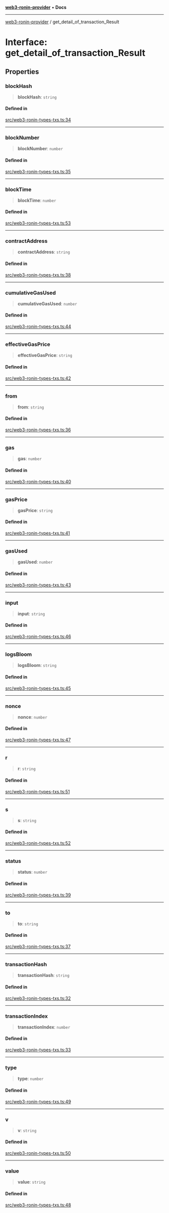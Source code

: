 [**web3-ronin-provider**](../README.md) • **Docs**

***

[web3-ronin-provider](../globals.md) / get\_detail\_of\_transaction\_Result

# Interface: get\_detail\_of\_transaction\_Result

## Properties

### blockHash

> **blockHash**: `string`

#### Defined in

[src/web3-ronin-types-txs.ts:34](https://github.com/chuacw/web3-ronin-provider/blob/dab3da736520006c9aeb4dab1fb5f7a56228c341/src/web3-ronin-types-txs.ts#L34)

***

### blockNumber

> **blockNumber**: `number`

#### Defined in

[src/web3-ronin-types-txs.ts:35](https://github.com/chuacw/web3-ronin-provider/blob/dab3da736520006c9aeb4dab1fb5f7a56228c341/src/web3-ronin-types-txs.ts#L35)

***

### blockTime

> **blockTime**: `number`

#### Defined in

[src/web3-ronin-types-txs.ts:53](https://github.com/chuacw/web3-ronin-provider/blob/dab3da736520006c9aeb4dab1fb5f7a56228c341/src/web3-ronin-types-txs.ts#L53)

***

### contractAddress

> **contractAddress**: `string`

#### Defined in

[src/web3-ronin-types-txs.ts:38](https://github.com/chuacw/web3-ronin-provider/blob/dab3da736520006c9aeb4dab1fb5f7a56228c341/src/web3-ronin-types-txs.ts#L38)

***

### cumulativeGasUsed

> **cumulativeGasUsed**: `number`

#### Defined in

[src/web3-ronin-types-txs.ts:44](https://github.com/chuacw/web3-ronin-provider/blob/dab3da736520006c9aeb4dab1fb5f7a56228c341/src/web3-ronin-types-txs.ts#L44)

***

### effectiveGasPrice

> **effectiveGasPrice**: `string`

#### Defined in

[src/web3-ronin-types-txs.ts:42](https://github.com/chuacw/web3-ronin-provider/blob/dab3da736520006c9aeb4dab1fb5f7a56228c341/src/web3-ronin-types-txs.ts#L42)

***

### from

> **from**: `string`

#### Defined in

[src/web3-ronin-types-txs.ts:36](https://github.com/chuacw/web3-ronin-provider/blob/dab3da736520006c9aeb4dab1fb5f7a56228c341/src/web3-ronin-types-txs.ts#L36)

***

### gas

> **gas**: `number`

#### Defined in

[src/web3-ronin-types-txs.ts:40](https://github.com/chuacw/web3-ronin-provider/blob/dab3da736520006c9aeb4dab1fb5f7a56228c341/src/web3-ronin-types-txs.ts#L40)

***

### gasPrice

> **gasPrice**: `string`

#### Defined in

[src/web3-ronin-types-txs.ts:41](https://github.com/chuacw/web3-ronin-provider/blob/dab3da736520006c9aeb4dab1fb5f7a56228c341/src/web3-ronin-types-txs.ts#L41)

***

### gasUsed

> **gasUsed**: `number`

#### Defined in

[src/web3-ronin-types-txs.ts:43](https://github.com/chuacw/web3-ronin-provider/blob/dab3da736520006c9aeb4dab1fb5f7a56228c341/src/web3-ronin-types-txs.ts#L43)

***

### input

> **input**: `string`

#### Defined in

[src/web3-ronin-types-txs.ts:46](https://github.com/chuacw/web3-ronin-provider/blob/dab3da736520006c9aeb4dab1fb5f7a56228c341/src/web3-ronin-types-txs.ts#L46)

***

### logsBloom

> **logsBloom**: `string`

#### Defined in

[src/web3-ronin-types-txs.ts:45](https://github.com/chuacw/web3-ronin-provider/blob/dab3da736520006c9aeb4dab1fb5f7a56228c341/src/web3-ronin-types-txs.ts#L45)

***

### nonce

> **nonce**: `number`

#### Defined in

[src/web3-ronin-types-txs.ts:47](https://github.com/chuacw/web3-ronin-provider/blob/dab3da736520006c9aeb4dab1fb5f7a56228c341/src/web3-ronin-types-txs.ts#L47)

***

### r

> **r**: `string`

#### Defined in

[src/web3-ronin-types-txs.ts:51](https://github.com/chuacw/web3-ronin-provider/blob/dab3da736520006c9aeb4dab1fb5f7a56228c341/src/web3-ronin-types-txs.ts#L51)

***

### s

> **s**: `string`

#### Defined in

[src/web3-ronin-types-txs.ts:52](https://github.com/chuacw/web3-ronin-provider/blob/dab3da736520006c9aeb4dab1fb5f7a56228c341/src/web3-ronin-types-txs.ts#L52)

***

### status

> **status**: `number`

#### Defined in

[src/web3-ronin-types-txs.ts:39](https://github.com/chuacw/web3-ronin-provider/blob/dab3da736520006c9aeb4dab1fb5f7a56228c341/src/web3-ronin-types-txs.ts#L39)

***

### to

> **to**: `string`

#### Defined in

[src/web3-ronin-types-txs.ts:37](https://github.com/chuacw/web3-ronin-provider/blob/dab3da736520006c9aeb4dab1fb5f7a56228c341/src/web3-ronin-types-txs.ts#L37)

***

### transactionHash

> **transactionHash**: `string`

#### Defined in

[src/web3-ronin-types-txs.ts:32](https://github.com/chuacw/web3-ronin-provider/blob/dab3da736520006c9aeb4dab1fb5f7a56228c341/src/web3-ronin-types-txs.ts#L32)

***

### transactionIndex

> **transactionIndex**: `number`

#### Defined in

[src/web3-ronin-types-txs.ts:33](https://github.com/chuacw/web3-ronin-provider/blob/dab3da736520006c9aeb4dab1fb5f7a56228c341/src/web3-ronin-types-txs.ts#L33)

***

### type

> **type**: `number`

#### Defined in

[src/web3-ronin-types-txs.ts:49](https://github.com/chuacw/web3-ronin-provider/blob/dab3da736520006c9aeb4dab1fb5f7a56228c341/src/web3-ronin-types-txs.ts#L49)

***

### v

> **v**: `string`

#### Defined in

[src/web3-ronin-types-txs.ts:50](https://github.com/chuacw/web3-ronin-provider/blob/dab3da736520006c9aeb4dab1fb5f7a56228c341/src/web3-ronin-types-txs.ts#L50)

***

### value

> **value**: `string`

#### Defined in

[src/web3-ronin-types-txs.ts:48](https://github.com/chuacw/web3-ronin-provider/blob/dab3da736520006c9aeb4dab1fb5f7a56228c341/src/web3-ronin-types-txs.ts#L48)
